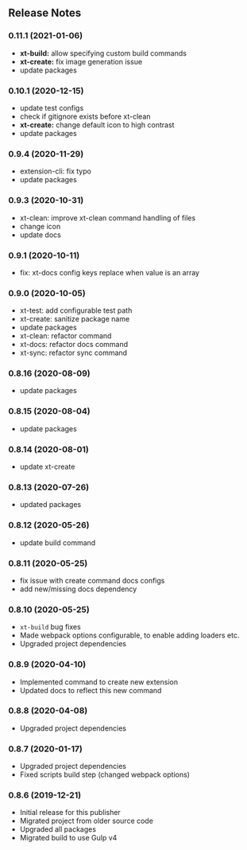 ## Release Notes

### 0.11.1 (2021-01-06)

* **xt-build:** allow specifying custom build commands
* **xt-create:** fix image generation issue
* update packages


### 0.10.1 (2020-12-15)

* update test configs 
* check if gitignore exists before xt-clean
* **xt-create:** change default icon to high contrast
* update packages

### 0.9.4 (2020-11-29)

* extension-cli: fix typo
* update packages

### 0.9.3 (2020-10-31)

* xt-clean: improve xt-clean command handling of files
* change icon
* update docs

### 0.9.1 (2020-10-11)

- fix: xt-docs config keys replace when value is an array

### 0.9.0 (2020-10-05)

- xt-test: add configurable test path
- xt-create: sanitize package name
- update packages
- xt-clean: refactor command
- xt-docs: refactor docs command
- xt-sync: refactor sync command

### 0.8.16 (2020-08-09)

- update packages

### 0.8.15  (2020-08-04)

- update packages

### 0.8.14 (2020-08-01)

- update xt-create

### 0.8.13 (2020-07-26)

- updated packages

### 0.8.12 (2020-05-26)

- update build command

### 0.8.11 (2020-05-25)

- fix issue with create command docs configs
- add new/missing docs dependency

### 0.8.10 (2020-05-25)

- `xt-build` bug fixes
- Made webpack options configurable, to enable adding loaders etc.
- Upgraded project dependencies

### 0.8.9 (2020-04-10)

- Implemented command to create new extension
- Updated docs to reflect this new command

### 0.8.8 (2020-04-08)

- Upgraded project dependencies

### 0.8.7 (2020-01-17)

- Upgraded project dependencies
- Fixed scripts build step (changed webpack options)

### 0.8.6 (2019-12-21)

- Initial release for this publisher
- Migrated project from older source code
- Upgraded all packages
- Migrated build to use Gulp v4
